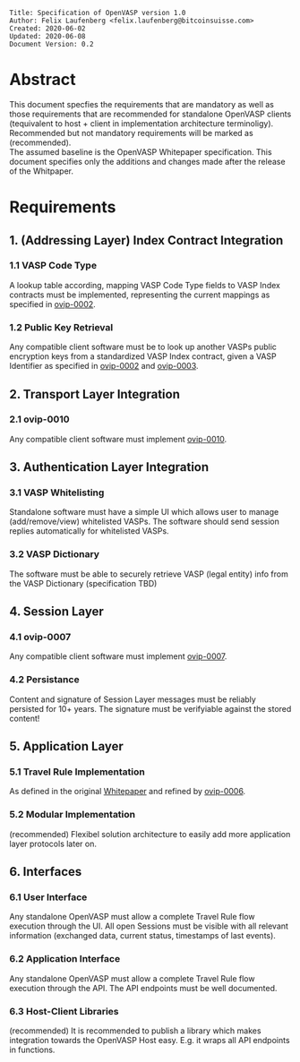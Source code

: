 ```pseudocode
Title: Specification of OpenVASP version 1.0
Author: Felix Laufenberg <felix.laufenberg@bitcoinsuisse.com>
Created: 2020-06-02
Updated: 2020-06-08
Document Version: 0.2
```
# Abstract

This document specfies the requirements that are mandatory as well as those requirements that are recommended for standalone OpenVASP clients (tequivalent to host + client in implementation architecture terminoligy). Recommended but not mandatory requirements will be marked as (recommended).  
The assumed baseline is the OpenVASP Whitepaper specification. This document specifies only the additions and changes made after the release of the Whitpaper.

# Requirements

## 1. (Addressing Layer) Index Contract Integration

### 1.1 VASP Code Type
A lookup table according, mapping VASP Code Type fields to VASP Index contracts must be implemented, representing the current mappings as specified in [ovip-0002](https://github.com/OpenVASP/ovips/blob/master/ovip-0002.md#211-vasp-code-type). 

### 1.2 Public Key Retrieval
Any compatible client software must be to look up another VASPs public encryption keys from a standardized VASP Index contract, given a VASP Identifier as specified in [ovip-0002](https://github.com/OpenVASP/ovips/blob/master/ovip-0002.md#216-vasp-identifier) and [ovip-0003](https://github.com/OpenVASP/ovips/blob/master/ovip-0003.md). 

## 2. Transport Layer Integration

### 2.1 ovip-0010
Any compatible client software must implement [ovip-0010](https://github.com/OpenVASP/ovips/blob/master/ovip-0010.md).

## 3. Authentication Layer Integration

### 3.1 VASP Whitelisting
Standalone software must have a simple UI which allows user to manage (add/remove/view) whitelisted VASPs. The software should send session replies automatically for whitelisted VASPs.

### 3.2 VASP Dictionary
The software must be able to securely retrieve VASP (legal entity) info from the VASP Dictionary (specification TBD)

## 4. Session Layer

### 4.1 ovip-0007
Any compatible client software must implement [ovip-0007](https://github.com/OpenVASP/ovips/blob/master/ovip-0007.md).

### 4.2 Persistance
Content and signature of Session Layer messages must be reliably persisted for 10+ years. The signature must be verifyiable against the stored content!

## 5. Application Layer 

### 5.1 Travel Rule Implementation
As defined in the original [Whitepaper](https://www.openvasp.org/wp-content/uploads/2019/11/OpenVasp_Whitepaper.pdf?cache=1) and refined by [ovip-0006](https://github.com/OpenVASP/ovips/blob/master/ovip-0006.md).

### 5.2 Modular Implementation
(recommended) Flexibel solution architecture to easily add more application layer protocols later on.

## 6. Interfaces

### 6.1 User Interface 
Any standalone OpenVASP must allow a complete Travel Rule flow execution through the UI. All open Sessions must be visible with all relevant information (exchanged data, current status, timestamps of last events).

### 6.2 Application Interface
Any standalone OpenVASP must allow a complete Travel Rule flow execution through the API.
The API endpoints must be well documented.

### 6.3 Host-Client Libraries
(recommended) It is recommended to publish a library which makes integration towards the OpenVASP Host easy. E.g. it wraps all API endpoints in functions.

